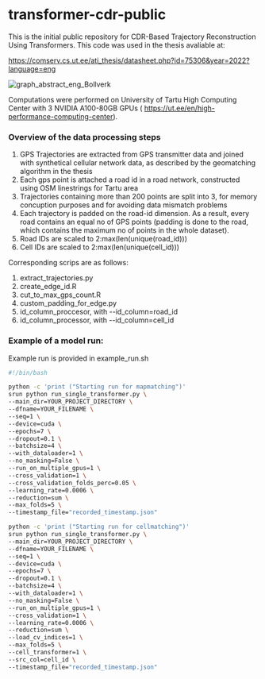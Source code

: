 # transformer-cdr-public

This is the initial public repository for CDR-Based Trajectory Reconstruction Using Transformers.
This code was used in the thesis avaliable at:

https://comserv.cs.ut.ee/ati_thesis/datasheet.php?id=75306&year=2022?language=eng

![graph_abstract_eng_Bollverk](https://user-images.githubusercontent.com/65232333/189361704-1160f6b9-8fd6-4bba-94c7-05d2180ce30b.png)

Computations were performed on University of Tartu High Computing Center with 3 NVIDIA A100-80GB GPUs ( https://ut.ee/en/high-performance-computing-center).

### Overview of the data processing steps

1) GPS Trajectories are extracted from GPS transmitter data and joined with synthetical cellular network data, as described by the geomatching algorithm in the thesis
2) Each gps point is attached a road id in a road network, constructed using OSM linestrings for Tartu area
3) Trajectories containing more than 200 points are split into 3, for memory concuption purposes and for avoiding data mismatch problems
4) Each trajectory is padded on the road-id dimension. As a result, every road contains an equal no of GPS points (padding is done to the road, which contains the maximum no of points in the whole dataset).
5) Road IDs are scaled to 2:max(len(unique(road_id)))
6) Cell IDs are scaled to  2:max(len(unique(cell_id)))

Corresponding scrips are as follows:
1) extract_trajectories.py
2) create_edge_id.R 
3) cut_to_max_gps_count.R
4) custom_padding_for_edge.py
5) id_column_proccesor, with --id_column=road_id
6) id_column_processor, with --id_column=cell_id

### Example of a model run:

Example run is provided in example_run.sh

```bash
#!/bin/bash

python -c 'print ("Starting run for mapmatching")'
srun python run_single_transformer.py \
--main_dir=YOUR_PROJECT_DIRECTORY \
--dfname=YOUR_FILENAME \
--seq=1 \
--device=cuda \
--epochs=7 \
--dropout=0.1 \
--batchsize=4 \
--with_dataloader=1 \
--no_masking=False \
--run_on_multiple_gpus=1 \
--cross_validation=1 \
--cross_validation_folds_perc=0.05 \
--learning_rate=0.0006 \
--reduction=sum \
--max_folds=5 \
--timestamp_file="recorded_timestamp.json"

python -c 'print ("Starting run for cellmatching")'
srun python run_single_transformer.py \
--main_dir=YOUR_PROJECT_DIRECTORY \
--dfname=YOUR_FILENAME \
--seq=1 \
--device=cuda \
--epochs=7 \
--dropout=0.1 \
--batchsize=4 \
--with_dataloader=1 \
--no_masking=False \
--run_on_multiple_gpus=1 \
--cross_validation=1 \
--learning_rate=0.0006 \
--reduction=sum \
--load_cv_indices=1 \
--max_folds=5 \
--cell_transformer=1 \
--src_col=cell_id \
--timestamp_file="recorded_timestamp.json"
